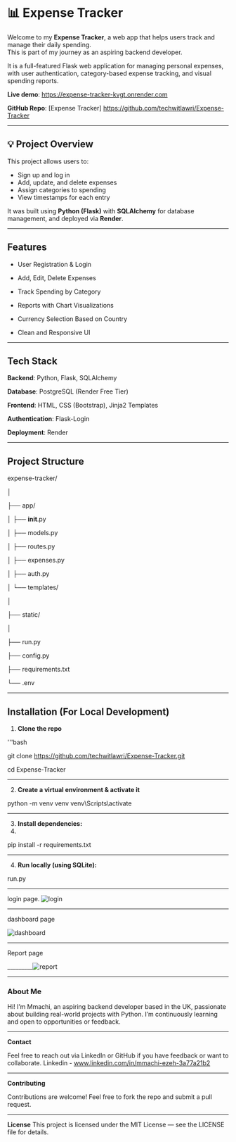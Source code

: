 # 📊 Expense Tracker
Welcome to my **Expense Tracker**, a web app that helps users track and manage their daily spending.  
This is part of my journey as an aspiring backend developer. 

It is a full-featured Flask web application for managing personal expenses, with user authentication, category-based expense tracking, and visual spending reports.

**Live demo**: https://expense-tracker-kvgt.onrender.com

**GitHub Repo**: [Expense Tracker] https://github.com/techwitlawri/Expense-Tracker
___________________________________________________________________
## 💡 Project Overview

This project allows users to:
- Sign up and log in
- Add, update, and delete expenses
- Assign categories to spending
- View timestamps for each entry

It was built using **Python (Flask)** with **SQLAlchemy** for database management, and deployed via **Render**.
__________________________________________________________________________________________________
 ## Features
 
- User Registration & Login

- Add, Edit, Delete Expenses

- Track Spending by Category

- Reports with Chart Visualizations

- Currency Selection Based on Country

- Clean and Responsive UI

____________________________________________________________________
 ## Tech Stack
 
 **Backend**: Python, Flask, SQLAlchemy

**Database**: PostgreSQL (Render Free Tier)

**Frontend**: HTML, CSS (Bootstrap), Jinja2 Templates

**Authentication**: Flask-Login

**Deployment**: Render
________________________________________________________________________
## Project Structure

expense-tracker/

│

├── app/

│ 
├── __init__.py

│ ├── models.py

│ ├── routes.py

│  ├── expenses.py                           


│ ├── auth.py                                 


│ └── templates/

│

├── static/

│

├── run.py

├── config.py

├── requirements.txt

└── .env
_________________________________________________________________________
## Installation (For Local Development)
  1. **Clone the repo**

  '''bash

git clone https://github.com/techwitlawri/Expense-Tracker.git

cd Expense-Tracker
___________________________________________________________________________
  2. **Create a virtual environment & activate it**

python -m venv venv
venv\Scripts\activate 
_____________________________________________________________________________
  3. **Install dependencies:**
  4. 
pip install -r requirements.txt
_____________________________________________________________________________
  4. **Run locally (using SQLite):**

 run.py
 ___________________________________________________________________________________
 login page.
 ![login](https://github.com/user-attachments/assets/a595b662-6591-43d9-8fc9-f2eb3e0eb63f)

 __________________________________________________________________________________________
 dashboard page
 
![dashboard](https://github.com/user-attachments/assets/db1e7b41-9593-4967-b471-4ec384b619de)
______________________________________________________________________________________________
Report page



_________![report](https://github.com/user-attachments/assets/d9a20f06-0954-49be-98c7-ae52900ccd32)
______________________________________________________________________

### About Me


Hi! I’m Mmachi, an aspiring backend developer based in the UK, 
passionate about building real-world projects with Python.
I’m continuously learning and open to opportunities or feedback.
____________________________________________________________________________
**Contact**

Feel free to reach out via LinkedIn or GitHub if you have feedback or want to collaborate.
Linkedin -  www.linkedin.com/in/mmachi-ezeh-3a77a21b2
_____________________________________________________________________________________
 **Contributing**
 
Contributions are welcome! Feel free to fork the repo and submit a pull request.
_________________________________________________________________________________
**License**
This project is licensed under the MIT License — see the LICENSE file for details.






